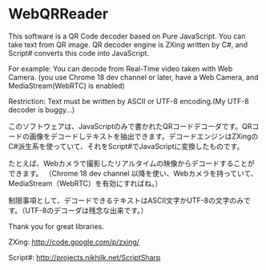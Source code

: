 WebQRReader
===========

This software is a QR Code decoder based on Pure JavaScript. You can take text from QR image. QR decoder engine is ZXing written by C#, and Script# converts this code into JavaScript.

For example:
 You can decode from Real-Time video taken with Web Camera.
 (you use Chrome 18 dev channel or later, have a Web Camera, and MediaStream(WebRTC) is enabled)

Restriction:
 Text must be written by ASCII or UTF-8 encoding.(My UTF-8 decoder is buggy...)


このソフトウェアは、JavaScriptのみで書かれたQRコードデコーダです。QRコードの画像をデコードしテキストを抽出できます。デコードエンジンはZXingのC#派生系を使っていて、それをScript#でJavaScriptに変換したものです。

たとえば、Webカメラで撮影したリアルタイムの映像からデコードすることができます。
（Chrome 18 dev channel 以降を使い、Webカメラを持っていて、MediaStream（WebRTC）を有効にすればね。）

制限事項として、デコードできるテキストはASCII文字かUTF-8の文字のみです。（UTF-8のデコーダは残念な出来です。）


Thank you for  great libraries.

ZXing: http://code.google.com/p/zxing/

Script#: http://projects.nikhilk.net/ScriptSharp
